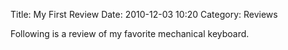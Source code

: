 Title: My First Review
Date: 2010-12-03 10:20
Category: Reviews

Following is a review of my favorite mechanical keyboard.
